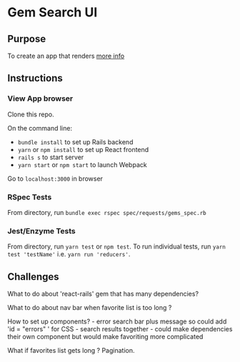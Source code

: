 # Gem Search UI
## Purpose
To create an app that renders [more info](https://github.com/fafafariba/gem-search-ui/blob/master/original-readme.md)

## Instructions
### View App browser
Clone this repo.

On the command line:
- `bundle install` to set up Rails backend
- `yarn` or `npm install` to set up React frontend
- `rails s` to start server
- `yarn start` or `npm start` to launch Webpack
 
Go to `localhost:3000` in browser

### RSpec Tests
From directory, run `bundle exec rspec spec/requests/gems_spec.rb`

### Jest/Enzyme Tests 
From directory, run `yarn test` or `npm test`. To run individual tests, run `yarn test 'testName'` i.e. `yarn run 'reducers'`.

## Challenges

What to do about 'react-rails' gem that has many dependencies?

What to do about nav bar when favorite list is too long ?

How to set up components?
	- error search bar plus message so could add 'id = "errors" ' for CSS
	- search results together
		- could make dependencies their own component but would make favoriting more complicated
	
What if favorites list gets long ?
	Pagination.
